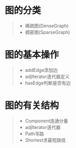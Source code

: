 # 图的分类
>* 稀疏图(DenseGraph)
>* 稠密图(SparseGraph)

# 图的基本操作
>* addEdge添加边
>* adjIterator迭代器定义
>* hasEdge判断是否有边  

# 图的有关结构
>* Component连通分量
>* adjIterator迭代器
>* Path寻路
>* Shortest求最短路径
